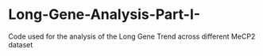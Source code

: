 # Long-Gene-Analysis-Part-I-
Code used for the analysis of the Long Gene Trend across different MeCP2 dataset
